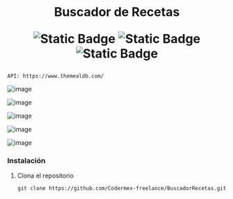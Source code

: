 <h1 align="center"> Buscador de Recetas

  ![Static Badge](https://img.shields.io/badge/HTML-orange)
  ![Static Badge](https://img.shields.io/badge/bootstrap-violet)
  ![Static Badge](https://img.shields.io/badge/JAVASCRIPT-yellow)
</h1>
  
  ```
  API: https://www.themealdb.com/
  ```
![image](https://github.com/Codermex-freelance/BuscadorRecetas/assets/143505447/0a47db22-c587-4520-91c1-ae194c9a7527)

![image](https://github.com/Codermex-freelance/BuscadorRecetas/assets/143505447/091d0fb0-80ed-4d03-af82-967bb0480846)

![image](https://github.com/Codermex-freelance/BuscadorRecetas/assets/143505447/f50429f4-b4a8-4048-b71d-b74e44e23253)

![image](https://github.com/Codermex-freelance/BuscadorRecetas/assets/143505447/c9a5d3fe-8533-4f97-8a9b-2bd8078547e4)

![image](https://github.com/Codermex-freelance/BuscadorRecetas/assets/143505447/03532027-de24-432c-b048-9610b2825caf)

### Instalación

1. Clona el repositorio

   ```
   git clone https://github.com/Codermex-freelance/BuscadorRecetas.git
   ```
